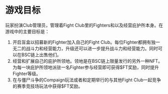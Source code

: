 # 游戏目标



玩家扮演Club管理员，管理着Fight Club里的Fighters和以及经营庇护所本身。在游戏中的主要目标是：

1. 开启盲盒以招募新的Fighter加入自己的Fight Club。每位Fighter都拥有独一无二的战斗力和经营能力，升级还可以进一步提升战斗力和经营能力。同时可以在BSC链上出售他们。
2. 经营和扩展自己的庇护所领地。领地是在BSC链上限量发行的另外一种NFT。为每一块庇护所领地派驻一名Fighter参与经营即可获得$FT奖励，同时提升Fighter等级。
3. 在与僵尸斗争的Compaign玩法或者和定期举行的与其他Fight Club一起竞争的赛季竞技场玩法中获得$FT奖励。

